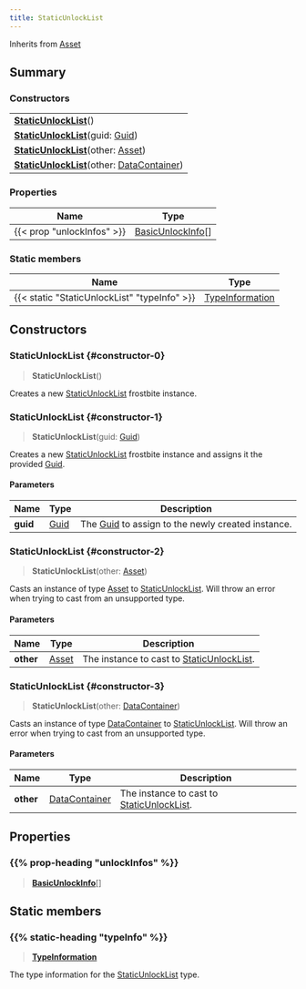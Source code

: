 ```yaml
---
title: StaticUnlockList
---
```


Inherits from [Asset](/vext/ref/fb/asset)

## Summary

### Constructors

|  |
| --- |
| **[StaticUnlockList](#constructor-0)**() |
| **[StaticUnlockList](#constructor-1)**(guid: [Guid](/vext/ref/shared/type/guid)) |
| **[StaticUnlockList](#constructor-2)**(other: [Asset](/vext/ref/fb/asset)) |
| **[StaticUnlockList](#constructor-3)**(other: [DataContainer](/vext/ref/shared/type/datacontainer)) |

### Properties

| Name | Type |
| ---- | ---- |
| {{< prop "unlockInfos" >}} | [BasicUnlockInfo](/vext/ref/fb/basicunlockinfo)[] |

### Static members

| Name | Type |
| ---- | ---- |
| {{< static "StaticUnlockList" "typeInfo" >}} | [TypeInformation](/vext/ref/shared/type/typeinformation) |

## Constructors

### StaticUnlockList {#constructor-0}

> **StaticUnlockList**()

Creates a new [StaticUnlockList](/vext/ref/fb/staticunlocklist) frostbite instance.

### StaticUnlockList {#constructor-1}

> **StaticUnlockList**(guid: [Guid](/vext/ref/shared/type/guid))

Creates a new [StaticUnlockList](/vext/ref/fb/staticunlocklist) frostbite instance and assigns it the provided [Guid](/vext/ref/shared/type/guid).

#### Parameters

| Name | Type | Description |
| ---- | ---- | ----------- |
| **guid** | [Guid](/vext/ref/shared/type/guid) | The [Guid](/vext/ref/shared/type/guid) to assign to the newly created instance. |

### StaticUnlockList {#constructor-2}

> **StaticUnlockList**(other: [Asset](/vext/ref/fb/asset))

Casts an instance of type [Asset](/vext/ref/fb/asset) to [StaticUnlockList](/vext/ref/fb/staticunlocklist). Will throw an error when trying to cast from an unsupported type.

#### Parameters

| Name | Type | Description |
| ---- | ---- | ----------- |
| **other** | [Asset](/vext/ref/fb/asset) | The instance to cast to [StaticUnlockList](/vext/ref/fb/staticunlocklist). |

### StaticUnlockList {#constructor-3}

> **StaticUnlockList**(other: [DataContainer](/vext/ref/shared/type/datacontainer))

Casts an instance of type [DataContainer](/vext/ref/shared/type/datacontainer) to [StaticUnlockList](/vext/ref/fb/staticunlocklist). Will throw an error when trying to cast from an unsupported type.

#### Parameters

| Name | Type | Description |
| ---- | ---- | ----------- |
| **other** | [DataContainer](/vext/ref/shared/type/datacontainer) | The instance to cast to [StaticUnlockList](/vext/ref/fb/staticunlocklist). |

## Properties

### {{% prop-heading "unlockInfos" %}}

> **[BasicUnlockInfo](/vext/ref/fb/basicunlockinfo)**[]

## Static members

### {{% static-heading "typeInfo" %}}

> **[TypeInformation](/vext/ref/shared/type/typeinformation)**

The type information for the [StaticUnlockList](/vext/ref/fb/staticunlocklist) type.

